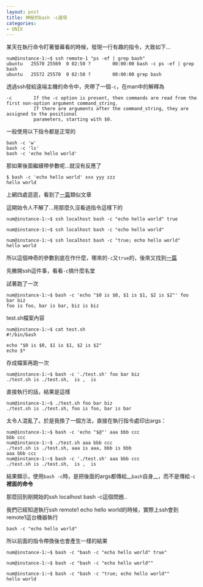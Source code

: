 ```yaml
---
layout: post
title: 神秘的bash -c選項
categories:
- UNIX
---
```


某天在執行命令盯著螢幕看的時候，發現一行有趣的指令，大致如下...

```
num@instance-1:~$ ssh remote-1 "ps -ef | grep bash"
ubuntu   25570 25569  0 02:50 ?        00:00:00 bash -c ps -ef | grep bash
ubuntu   25572 25570  0 02:50 ?        00:00:00 grep bash
```

透過ssh發給遠端主機的命令中，夾帶了一個`-c`，在man中的解釋為

```
-c        If the -c option is present, then commands are read from the first non-option argument command_string.  
          If there are arguments after the command_string, they are assigned to the positional
          parameters, starting with $0.
```

一般使用以下指令都是正常的

```
bash -c 'w'
bash -c 'ls'
bash -c 'echo hello world'  
```

那如果後面繼續帶參數呢...就沒有反應了

```
$ bash -c 'echo hello world' xxx yyy zzz
hello world
```

上網四處逛逛，看到了[一篇](http://baohaojun.github.io/blog/2013/12/11/0-ssh-remote-command-and-bash--c-string.html)類似文章

這開始令人不解了...用那麼久沒看過指令這樣下的

```
num@instance-1:~$ ssh localhost bash -c "echo hello world" true

num@instance-1:~$ ssh localhost bash -c "echo hello world"

num@instance-1:~$ ssh localhost bash -c "true; echo hello world"
hello world
```

所以這個神奇的參數到底在作什麼，哪來的`-c`又`true`的，後來又找到[一篇](http://wangcong.org/2011/10/30/-e5-85-b3-e4-ba-8e-bash-c/)

先撇開ssh這件事，看看`-c`搞什麼名堂

試著跑了一次

```
num@instance-1:~$ bash -c 'echo "$0 is $0, $1 is $1, $2 is $2"' foo bar biz
foo is foo, bar is bar, biz is biz
```

test.sh檔案內容

```
num@instance-1:~$ cat test.sh
#!/bin/bash

echo "$0 is $0, $1 is $1, $2 is $2"
echo $*
```

存成檔案再跑一次

```
num@instance-1:~$ bash -c './test.sh' foo bar biz
./test.sh is ./test.sh,  is ,  is
```

直接執行的話，結果是這樣

```
num@instance-1:~$ ./test.sh foo bar biz
./test.sh is ./test.sh, foo is foo, bar is bar
```

太令人混亂了。於是我換了一個方法，直接在執行指令處印出args：

```
num@instance-1:~$ bash -c 'echo "$@"' aaa bbb ccc
bbb ccc
num@instance-1:~$ ./test.sh aaa bbb ccc
./test.sh is ./test.sh, aaa is aaa, bbb is bbb
aaa bbb ccc
num@instance-1:~$ bash -c './test.sh' aaa bbb ccc
./test.sh is ./test.sh,  is ,  is
```

結果顯示，使用`bash -c`時，是把後面的args都傳給__`bash`自身__，而不是傳給`-c`__裡面的命令__

那麼回到剛開始的ssh localhost bash -c這個問題..

我們已經知道執行ssh remote1 echo hello world的時候，實際上ssh會到remote1這台機器執行

```
bash -c "echo hello world"
```

所以前面的指令帶換後也會產生一樣的結果

```
num@instance-1:~$ bash -c "bash -c "echo hello world" true"

num@instance-1:~$ bash -c "bash -c "echo hello world""

num@instance-1:~$ bash -c "bash -c "true; echo hello world""
hello world
```

